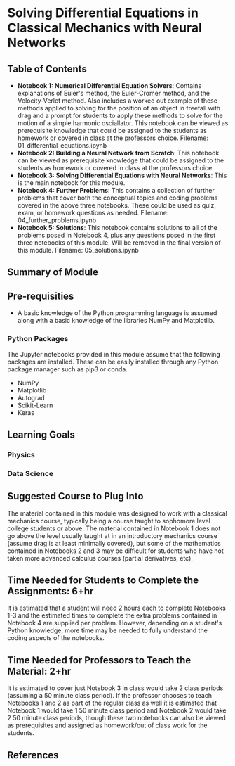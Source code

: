 # Solving Differential Equations in Classical Mechanics with Neural Networks

## Table of Contents
* **Notebook 1: Numerical Differential Equation Solvers**: Contains explanations of Euler's method, the Euler-Cromer method, and the Velocity-Verlet method.  Also includes a worked out example of these methods applied to solving for the position of an object in freefall with drag and a prompt for students to apply these methods to solve for the motion of a simple harmonic osciallator.  This notebook can be viewed as prerequisite knowledge that could be assigned to the students as homework or covered in class at the professors choice. Filename: 01_differential_equations.ipynb
* **Notebook 2: Building a Neural Network from Scratch**: This notebook can be viewed as prerequisite knowledge that could be assigned to the students as homework or covered in class at the professors choice.
* **Notebook 3: Solving Differential Equations with Neural Networks**:  This is the main notebook for this module.  
* **Notebook 4: Further Problems**: This contains a collection of further problems that cover both the conceptual topics and coding problems covered in the above three notebooks.  These could be used as quiz, exam, or homework questions as needed. Filename: 04_further_problems.ipynb
* **Notebook 5: Solutions**: This notebook contains solutions to all of the problems posed in Notebook 4, plus any questions posed in the first three notebooks of this module.  Will be removed in the final version of this module. Filename: 05_solutions.ipynb

## Summary of Module

## Pre-requisities
* A basic knowledge of the Python programming language is assumed along with a basic knowledge of the libraries NumPy and Matplotlib.

### Python Packages
The Jupyter notebooks provided in this module assume that the following packages are installed.  These can be easily installed through any Python package manager such as pip3 or conda.
* NumPy
* Matplotlib
* Autograd
* Scikit-Learn
* Keras

## Learning Goals

### Physics

### Data Science

## Suggested Course to Plug Into

The material contained in this module was designed to work with a classical mechanics course, typically being a course taught to sophomore level college students or above.  The material contained in Notebook 1 does not go above the level usually taught at in an introductory mechanics course (assume drag is at least minimally covered), but some of the mathematics contained in Notebooks 2 and 3 may be difficult for students who have not taken more advanced calculus courses (partial derivatives, etc).

## Time Needed for Students to Complete the Assignments: 6+hr
It is estimated that a student will need 2 hours each to complete Notebooks 1-3 and the estimated times to complete the extra problems contained in Notebook 4 are supplied per problem.  However, depending on a student's Python knowledge, more time may be needed to fully understand the coding aspects of the notebooks.

## Time Needed for Professors to Teach the Material: 2+hr

It is estimated to cover just Notebook 3 in class would take 2 class periods (assuming a 50 minute class period).  If the professor chooses to teach Notebooks 1 and 2 as part of the regular class as well it is estimated that Notebook 1 would take 1 50 minute class period and Notebook 2 would take 2 50 minute class periods, though these two notebooks can also be viewed as prerequisites and assigned as homework/out of class work for the students.

## References

